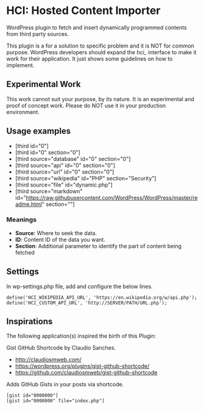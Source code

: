 # HCI: Hosted Content Importer

WordPress plugin to fetch and insert dynamically programmed contents from third party sources.

This plugin is a for a solution to specific problem and it is NOT for common purpose.
WordPress developers should expand the *hci_* interface to make it work for their application.
It just shows some guidelines on how to implement.


## Experimental Work

This work cannot suit your purpose, by its nature.
It is an experimental and proof of concept work.
Please do NOT use it in your production environment.


## Usage examples

 * [third id="0"]
 * [third id="0" section="0"]
 * [third source="database" id="0" section="0"]
 * [third source="api" id="0" section="0"]
 * [third source="url" id="0" section="0"]
 * [third source="wikipedia" id="PHP" section="Security"]
 * [third source="file" id="dynamic.php"]
 * [third source="markdown" id="https://raw.githubusercontent.com/WordPress/WordPress/master/readme.html" section=""]


### Meanings

 * **Source**: Where to seek the data.
 * **ID**: Content ID of the data you want.
 * **Section**: Additional parameter to identify the part of content being fetched


## Settings

In wp-settings.php file, add and configure the below lines.

```
define('HCI_WIKIPEDIA_API_URL', 'https://en.wikipedia.org/w/api.php');
define('HCI_CUSTOM_API_URL', 'http://SERVER/PATH/URL.php');
```

## Inspirations

The following application(s) inspired the birth of this Plugin:

Gist GitHub Shortcode by Claudio Sanches.
 * http://claudiosmweb.com/
 * https://wordpress.org/plugins/gist-github-shortcode/
 * https://github.com/claudiosmweb/gist-github-shortcode

Adds GitHub Gists in your posts via shortcode.

```
[gist id="0000000"]
[gist id="0000000" file="index.php"]
```
